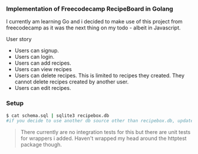 ### Implementation of Freecodecamp RecipeBoard in Golang

I currently am learning Go and i decided to make use of this project from freecodecamp as it was the next thing on my todo - albeit in Javascript.


User story

- Users can signup.
- Users can login.
- Users can add recipes.
- Users can view recipes
- Users can delete recipes. This is limited to recipes they created. They cannot delete recipes created by another user.
- Users can edit recipes.


### Setup

```bash
$ cat schema.sql | sqlite3 recipebox.db
#if you decide to use another db source other than recipebox.db, update the database key in the config/config.json file.
```


> There currently are no integration tests for this but there are unit tests for wrappers i added. Haven't wrapped my head around the httptest package though.
